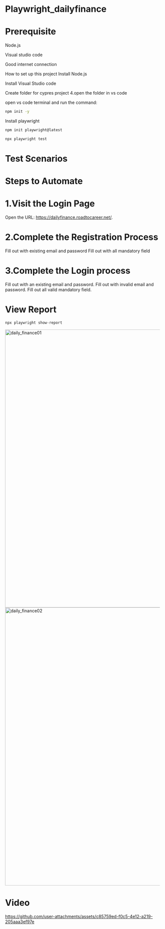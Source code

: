 # Playwright_dailyfinance
# Prerequisite
Node.js

Visual studio code

Good internet connection

How to set up this project
Install Node.js

Install Visual Studio code

Create folder for cypres project 4.open the folder in vs code

open vs code terminal and run the command:

```bash
npm init -y
```

Install playwright

```bash
npm init playwright@latest
```
```bash
npx playwright test
```

# Test Scenarios
# Steps to Automate
# 1.Visit the Login Page
Open the URL: https://dailyfinance.roadtocareer.net/.
# 2.Complete the Registration Process
Fill out with existing email and password
Fill out with all mandatory field
# 3.Complete the Login process
Fill out with an existing email and password.
Fill out with invalid email and password.
Fill out all valid mandatory field.


# View Report

```bash
npx playwright show-report
```



<img width="903" alt="daily_finance01" src="https://github.com/user-attachments/assets/25a27972-edd9-4b5f-ad8c-d240bdeb45c4">
<img width="903" alt="daily_finance02" src="https://github.com/user-attachments/assets/8d58914e-3f69-41bb-a34d-a7778a29d30f">



# Video 

https://github.com/user-attachments/assets/c85759ed-f0c5-4e12-a219-205aaa3ef97e

















